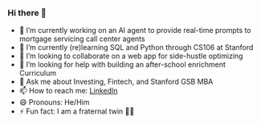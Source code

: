 ### Hi there 👋
- 🔭 I’m currently working on an AI agent to provide real-time prompts to mortgage servicing call center agents
- 🌱 I’m currently (re)learning SQL and Python through CS106 at Stanford
- 👯 I’m looking to collaborate on a web app for side-hustle optimizing
- 🤔 I’m looking for help with building an after-school enrichment Curriculum 
- 💬 Ask me about Investing, Fintech, and Stanford GSB MBA
- 📫 How to reach me: [LinkedIn](https://www.linkedin.com/in/kieran-carty-64543948/)
- 😄 Pronouns: He/Him
- ⚡ Fun fact: I am a fraternal twin 👫🏾
<!--
**K-Carty/K-Carty** is a ✨ _special_ ✨ repository because its `README.md` (this file) appears on your GitHub profile.

Here are some ideas to get you started:

- 🔭 I’m currently working on ...
- 🌱 I’m currently learning ...
- 👯 I’m looking to collaborate on ...
- 🤔 I’m looking for help with ...
- 💬 Ask me about ...
- 📫 How to reach me: ...
- 😄 Pronouns: ...
- ⚡ Fun fact: ...
-->

